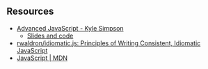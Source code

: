 Resources
------------
* [Advanced JavaScript - Kyle Simpson](https://www.safaribooksonline.com/library/view/advanced-javascript/9781457197789/)
    - [Slides and code](https://frontendmasters.com/fem-get-resources/?course=4062)
* [rwaldron/idiomatic.js: Principles of Writing Consistent, Idiomatic JavaScript](https://github.com/rwaldron/idiomatic.js/)
* [JavaScript | MDN](https://developer.mozilla.org/en-US/docs/Web/JavaScript)